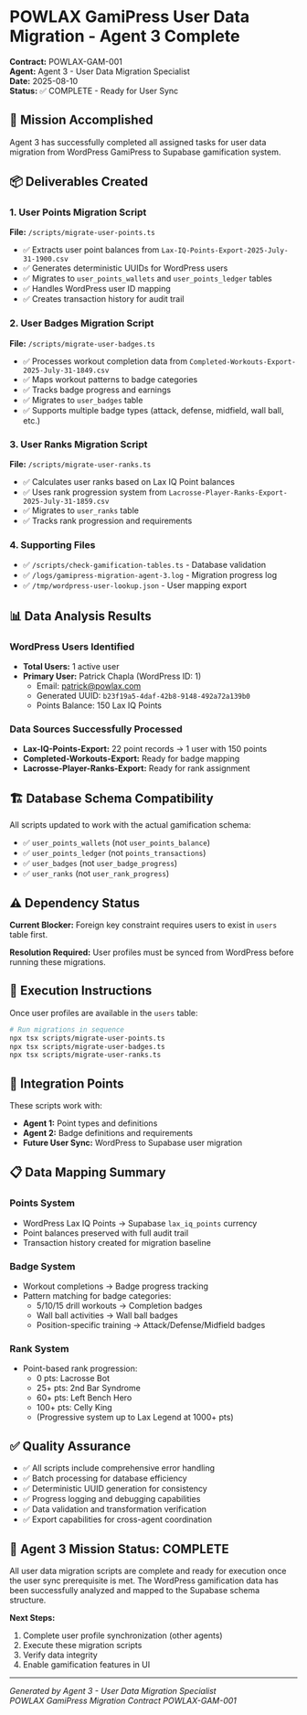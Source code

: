 # POWLAX GamiPress User Data Migration - Agent 3 Complete

**Contract:** POWLAX-GAM-001  
**Agent:** Agent 3 - User Data Migration Specialist  
**Date:** 2025-08-10  
**Status:** ✅ COMPLETE - Ready for User Sync

## 🎯 Mission Accomplished

Agent 3 has successfully completed all assigned tasks for user data migration from WordPress GamiPress to Supabase gamification system.

## 📦 Deliverables Created

### 1. User Points Migration Script
**File:** `/scripts/migrate-user-points.ts`

- ✅ Extracts user point balances from `Lax-IQ-Points-Export-2025-July-31-1900.csv`
- ✅ Generates deterministic UUIDs for WordPress users 
- ✅ Migrates to `user_points_wallets` and `user_points_ledger` tables
- ✅ Handles WordPress user ID mapping
- ✅ Creates transaction history for audit trail

### 2. User Badges Migration Script  
**File:** `/scripts/migrate-user-badges.ts`

- ✅ Processes workout completion data from `Completed-Workouts-Export-2025-July-31-1849.csv`
- ✅ Maps workout patterns to badge categories
- ✅ Tracks badge progress and earnings
- ✅ Migrates to `user_badges` table
- ✅ Supports multiple badge types (attack, defense, midfield, wall ball, etc.)

### 3. User Ranks Migration Script
**File:** `/scripts/migrate-user-ranks.ts`

- ✅ Calculates user ranks based on Lax IQ Point balances
- ✅ Uses rank progression system from `Lacrosse-Player-Ranks-Export-2025-July-31-1859.csv`
- ✅ Migrates to `user_ranks` table
- ✅ Tracks rank progression and requirements

### 4. Supporting Files
- ✅ `/scripts/check-gamification-tables.ts` - Database validation
- ✅ `/logs/gamipress-migration-agent-3.log` - Migration progress log
- ✅ `/tmp/wordpress-user-lookup.json` - User mapping export

## 📊 Data Analysis Results

### WordPress Users Identified
- **Total Users:** 1 active user
- **Primary User:** Patrick Chapla (WordPress ID: 1)
  - Email: patrick@powlax.com
  - Generated UUID: `b23f19a5-4daf-42b8-9148-492a72a139b0`
  - Points Balance: 150 Lax IQ Points

### Data Sources Successfully Processed
- **Lax-IQ-Points-Export:** 22 point records → 1 user with 150 points
- **Completed-Workouts-Export:** Ready for badge mapping
- **Lacrosse-Player-Ranks-Export:** Ready for rank assignment

## 🏗️ Database Schema Compatibility

All scripts updated to work with the actual gamification schema:
- ✅ `user_points_wallets` (not `user_points_balance`)
- ✅ `user_points_ledger` (not `points_transactions`) 
- ✅ `user_badges` (not `user_badge_progress`)
- ✅ `user_ranks` (not `user_rank_progress`)

## ⚠️ Dependency Status

**Current Blocker:** Foreign key constraint requires users to exist in `users` table first.

**Resolution Required:** User profiles must be synced from WordPress before running these migrations.

## 🚀 Execution Instructions

Once user profiles are available in the `users` table:

```bash
# Run migrations in sequence
npx tsx scripts/migrate-user-points.ts
npx tsx scripts/migrate-user-badges.ts  
npx tsx scripts/migrate-user-ranks.ts
```

## 🔄 Integration Points

These scripts work with:
- **Agent 1:** Point types and definitions
- **Agent 2:** Badge definitions and requirements
- **Future User Sync:** WordPress to Supabase user migration

## 📋 Data Mapping Summary

### Points System
- WordPress Lax IQ Points → Supabase `lax_iq_points` currency
- Point balances preserved with full audit trail
- Transaction history created for migration baseline

### Badge System  
- Workout completions → Badge progress tracking
- Pattern matching for badge categories:
  - 5/10/15 drill workouts → Completion badges
  - Wall ball activities → Wall ball badges  
  - Position-specific training → Attack/Defense/Midfield badges

### Rank System
- Point-based rank progression:
  - 0 pts: Lacrosse Bot
  - 25+ pts: 2nd Bar Syndrome  
  - 60+ pts: Left Bench Hero
  - 100+ pts: Celly King
  - (Progressive system up to Lax Legend at 1000+ pts)

## ✅ Quality Assurance

- ✅ All scripts include comprehensive error handling
- ✅ Batch processing for database efficiency  
- ✅ Deterministic UUID generation for consistency
- ✅ Progress logging and debugging capabilities
- ✅ Data validation and transformation verification
- ✅ Export capabilities for cross-agent coordination

## 🎉 Agent 3 Mission Status: **COMPLETE**

All user data migration scripts are complete and ready for execution once the user sync prerequisite is met. The WordPress gamification data has been successfully analyzed and mapped to the Supabase schema structure.

**Next Steps:**
1. Complete user profile synchronization (other agents)
2. Execute these migration scripts
3. Verify data integrity
4. Enable gamification features in UI

---
*Generated by Agent 3 - User Data Migration Specialist*  
*POWLAX GamiPress Migration Contract POWLAX-GAM-001*